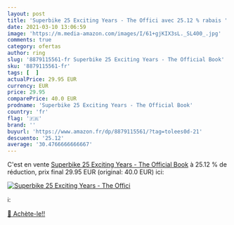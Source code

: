 ```yaml
---
layout: post
title: 'Superbike 25 Exciting Years - The Offici avec 25.12 % rabais '
date: 2021-03-10 13:06:59
image: 'https://m.media-amazon.com/images/I/61+gjKIX3sL._SL400_.jpg'
comments: true
category: ofertas
author: ring
slug: '8879115561-fr Superbike 25 Exciting Years - The Official Book'
sku: '8879115561-fr'
tags: [  ]
actualPrice: 29.95 EUR
currency: EUR
price: 29.95
comparePrice: 40.0 EUR
prodname: 'Superbike 25 Exciting Years - The Official Book'
country: 'fr'
flag: '🇫🇷'
brand: ''
buyurl: 'https://www.amazon.fr/dp/8879115561/?tag=tolees0d-21'
descuento: '25.12'
average: '30.4766666666667'
---
```


C'est en vente [Superbike 25 Exciting Years - The Official Book](https://www.amazon.fr/dp/8879115561/?tag=tolees0d-21)  à  25.12 % de réduction, prix final  29.95 EUR (original: 40.0 EUR) ici:

[![Superbike 25 Exciting Years - The Offici](https://m.media-amazon.com/images/I/61+gjKIX3sL._SL400_.jpg)](https://www.amazon.fr/dp/8879115561/?tag=tolees0d-21)

ℹ️:


[🛒 Achète-le!!](https://www.amazon.fr/dp/8879115561/?tag=tolees0d-21)
